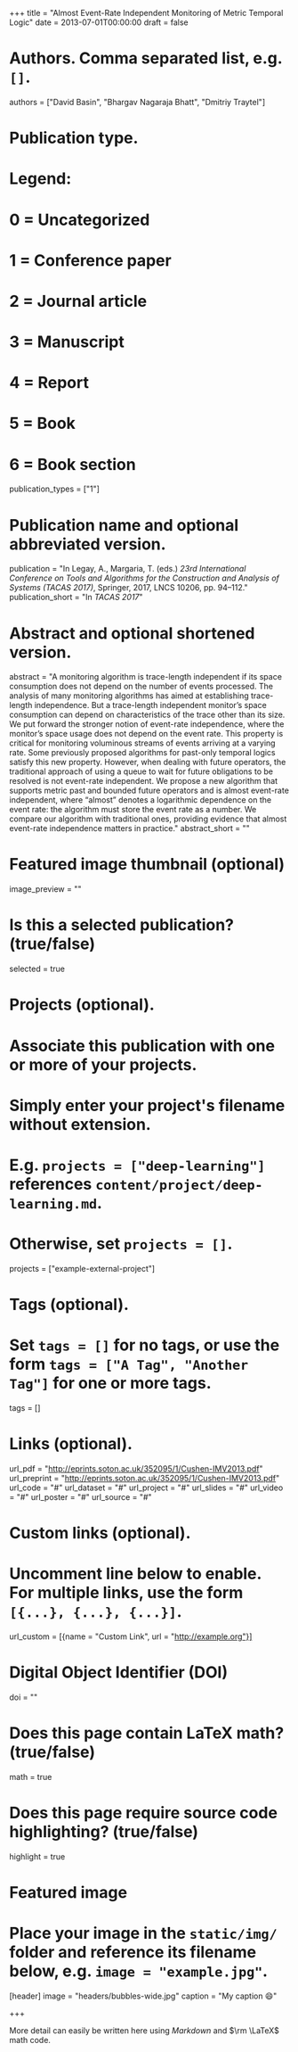 +++
title = "Almost Event-Rate Independent Monitoring of Metric Temporal Logic"
date = 2013-07-01T00:00:00
draft = false

# Authors. Comma separated list, e.g. `[]`.
authors = ["David Basin", "Bhargav Nagaraja Bhatt", "Dmitriy Traytel"]

# Publication type.
# Legend:
# 0 = Uncategorized
# 1 = Conference paper
# 2 = Journal article
# 3 = Manuscript
# 4 = Report
# 5 = Book
# 6 = Book section
publication_types = ["1"]

# Publication name and optional abbreviated version.
publication = "In Legay, A., Margaria, T. (eds.) *23rd International Conference on Tools and Algorithms for the Construction and Analysis of Systems (TACAS 2017)*, Springer, 2017, LNCS 10206, pp. 94–112."
publication_short = "In *TACAS 2017*"

# Abstract and optional shortened version.
abstract = "A monitoring algorithm is trace-length independent if its space consumption does not depend on the number of events processed. The analysis of many monitoring algorithms has aimed at establishing trace-length independence. But a trace-length independent monitor’s space consumption can depend on characteristics of the trace other than its size. We put forward the stronger notion of event-rate independence, where the monitor’s space usage does not depend on the event rate. This property is critical for monitoring voluminous streams of events arriving at a varying rate. Some previously proposed algorithms for past-only temporal logics satisfy this new property. However, when dealing with future operators, the traditional approach of using a queue to wait for future obligations to be resolved is not event-rate independent. We propose a new algorithm that supports metric past and bounded future operators and is almost event-rate independent, where “almost” denotes a logarithmic dependence on the event rate: the algorithm must store the event rate as a number. We compare our algorithm with traditional ones, providing evidence that almost event-rate independence matters in practice."
abstract_short = ""

# Featured image thumbnail (optional)
image_preview = ""

# Is this a selected publication? (true/false)
selected = true

# Projects (optional).
#   Associate this publication with one or more of your projects.
#   Simply enter your project's filename without extension.
#   E.g. `projects = ["deep-learning"]` references `content/project/deep-learning.md`.
#   Otherwise, set `projects = []`.
projects = ["example-external-project"]

# Tags (optional).
#   Set `tags = []` for no tags, or use the form `tags = ["A Tag", "Another Tag"]` for one or more tags.
tags = []

# Links (optional).
url_pdf = "http://eprints.soton.ac.uk/352095/1/Cushen-IMV2013.pdf"
url_preprint = "http://eprints.soton.ac.uk/352095/1/Cushen-IMV2013.pdf"
url_code = "#"
url_dataset = "#"
url_project = "#"
url_slides = "#"
url_video = "#"
url_poster = "#"
url_source = "#"

# Custom links (optional).
#   Uncomment line below to enable. For multiple links, use the form `[{...}, {...}, {...}]`.
url_custom = [{name = "Custom Link", url = "http://example.org"}]

# Digital Object Identifier (DOI)
doi = ""

# Does this page contain LaTeX math? (true/false)
math = true

# Does this page require source code highlighting? (true/false)
highlight = true

# Featured image
# Place your image in the `static/img/` folder and reference its filename below, e.g. `image = "example.jpg"`.
[header]
image = "headers/bubbles-wide.jpg"
caption = "My caption :smile:"

+++

More detail can easily be written here using *Markdown* and $\rm \LaTeX$ math code.
